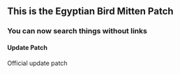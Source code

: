 ## This is the Egyptian Bird Mitten Patch
### You can now search things without links

#### Update Patch
Official update patch
